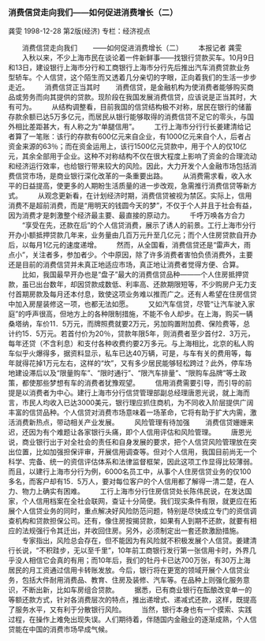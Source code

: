 ### 消费信贷走向我们——如何促进消费增长（二）
龚雯
1998-12-28
第2版(经济)
专栏：经济视点

　　消费信贷走向我们
　　——如何促进消费增长（二）
　　本报记者  龚雯
　　入秋以来，不少上海市民在谈论着一件新鲜事——找银行贷款买车。10月9日和13日，建设银行上海市分行和工商银行上海市分行先后推出汽车消费贷款业务型轿车。个人信贷，这个陌生而又透着几分亲切的字眼，正向着我们的生活一步步走近。
　　消费信贷正当其时
　　消费信贷，是金融机构为使消费者能够购买商品或劳务而向其提供的贷款。现阶段在我国发展消费信贷，应该说是正当其时，大有可为。
　　从结构调整看，目前我国的信贷结构极不对称，居民在银行的储蓄存款余额已达5万多亿元，而居民从银行能够取得的消费信贷不足它的零头，与国外相比差距甚大，有人称之为“单腿信用”。
　　工行上海市分行行长姜建清给记者算了一笔账：该行的存款有600亿元来自企业，有1000亿元来自个人，后者占资金来源的63％；而在资金运用上，该行1500亿元贷款中，用于个人的仅10亿元，其余全部用于企业。这种不对称结构不仅在很大程度上影响了资金的合理流动和经济运行效率，也给银行带来较大的风险。因此，大力开发个人金融市场包括消费信贷市场，是商业银行深化改革的一条重要出路。
　　从消费需求看，收入水平的日益提高，使更多的人期盼生活质量的进一步改观，急需推行消费信贷等新方式。
　　从观念更新看，在计划经济时期，消费信贷被视为禁区。实际上，信用消费不是超前消费，而是“用明天的钱圆今天的梦”，不仅于个人并且于社会有益，因为消费才是刺激整个经济最主要、最直接的原动力。
　　千呼万唤各方合力
　　“享受在先，还款在后”的个人信贷消费，展示了诱人的前景。工行上海市分行开办小额抵押贷款几年来，业务量由几百万元升至几亿元；而个人住房贷款自开办后，以每月1亿元的速度递增。
　　然而，从全国看，消费信贷还是“雷声大，雨点小”，关注者多，参加者少。个中原因，除了许多消费者害怕负债消费外，主要还是目前的消费信贷并未真正地适应市场，真正地让消费者觉得方便、合算。
　　比如，我国最早开办也是“盘子”最大的消费信贷品种———个人住房抵押贷款，虽已出台数年，却因贷款成数低、利率高、还款期限短等，不少购房户无力支付首期房款及每月还本付息，致使这项业务难以推而广之。还有人希望在住房信贷中加入房屋装修这一项，也都无法如愿。
　　又如汽车信贷，尽管“让汽车驶入家庭”的呼声很高，但地方上的各种限制措施，不能不令人却步。在上海，购买一辆桑塔纳，车价11．5万元，而牌照费就要2万元，另加购置附加费、保险费等，总计约15．5万元。若首付价为20％，贷款年限5年，则消费者至少首付2．3万元，每年还贷（不含利息）和支付各种收费约要2万多元。与上海相比，北京的私人购车似乎火爆得多，据资料显示，私车已达40万辆，可是，与车有关的费用等，每年就得花掉1万元左右，这样的“坎”，又有多少居民能够轻松跨过？此外，停车场地建设滞后以及“限量购车”、“限时通行”、“限汽车排量”、“限购车品牌”等土政策，都使那些梦想有车的消费者犹豫观望。
　　信用消费需要引导，而引导的前提是以消费者为中心。建行上海市分行信贷管理部副总经理唐恩光说，就上海而言，市民人均收入已达3000美元，银行理应抓住商机，为不同收入阶层提供广阔丰富的信贷品种。个人信贷对消费市场意味着一场革命，它将有助于扩大内需，激活消费新热点，带动相关产业发展。
　　风险管理有待加强
　　消费信贷姗姗来迟，还因为有个难题让各家银行头痛，即个人信用评估和风险管理。
　　唐恩光说，商业银行出于对全社会的责任和自身发展的要求，把个人信贷风险管理放在突出位置，比如加强担保评审，开展信用调查等。但对个人信用，我国目前尚无一个科学、完备、统一的资信评估体系和法律监督框架，因此这项工作显得比较薄弱。而且，以建行上海市分行为例，6000名员工中，从事个人住房信贷业务的仅100多名，而客户却有15．5万人，要对每位客户的个人信用都了解得一清二楚，在人力、物力上确实有困难。
　　工行上海市分行住房信贷处长陈伟民说，在发达国家，个人信用档案在全社会联网，查证十分简便。我们现实条件有限，就更应在拓展个人信贷业务的同时，重点解决好风险防范问题，特别是尽快成立专门的资信调查机构和贷款担保公司。还有，像住房按揭贷款，如果有人到期不还款，就要有相应的法规强行令其迁出，并收回住房。另外，必须制定出一套还款激励措施。
　　专家指出，风险总会存在，但不能因为有风险就不积极发展个人信贷。姜建清行长说，“不积跬步，无以至千里”，10年前工商银行发行第一张信用卡时，外界几乎没人相信它会真的有用；而10年后，我们的牡丹卡已达700万张，有30万上海居民的月工资通过信用卡转账发放。今后，银行将在更宽的领域开展个人信贷业务，包括大件耐用消费品、教育、住房及装修、汽车等。在品种上则强化服务意识，不断出新，比如车房组合贷款。
　　据悉，已有商业银行在酝酿改变单一的等额还款方式，针对各消费层次的特点，推出递增式、递减式还款，这样，既提高了服务水平，又有利于分散银行风险。
　　当然，银行本身也有一个摸索、实践过程，在操作上难免出现失误。人们期待着，伴随国内金融业的逐渐成熟，个人信贷能在中国的消费市场早成气候。
